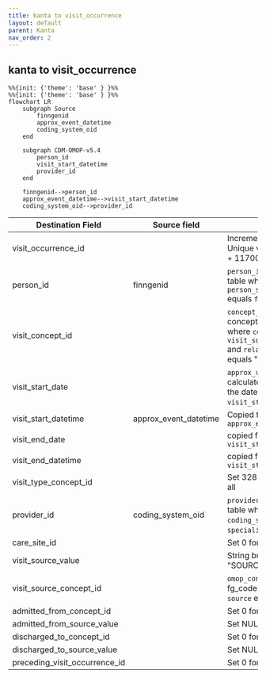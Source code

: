 ```yaml
---
title: kanta to visit_occurrence
layout: default
parent: Kanta
nav_order: 2
---
```


## kanta to visit_occurrence

```mermaid
%%{init: {'theme': 'base' } }%%
%%{init: {'theme': 'base' } }%%
flowchart LR
    subgraph Source
        finngenid
        approx_event_datetime
        coding_system_oid
    end

    subgraph CDM-OMOP-v5.4
        person_id
        visit_start_datetime
        provider_id
    end

    finngenid-->person_id
    approx_event_datetime-->visit_start_datetime
    coding_system_oid-->provider_id

```

| Destination Field | Source field | Logic | Comment field |
| --- | --- | --- | --- |
| visit_occurrence_id |  | Incremental integer.<br> Unique value per `finngenid` + 117000000000 (offset). | Generated |
| person_id | finngenid | `person_id` from person table where `person_source_value` equals `finngenid` | Calculated |
| visit_concept_id |  | `concept_id_2` from concept_relationship table where `concept_id_1` equals `visit_source_concept_id` and `relationship_id` equals "Maps to". | Calculated <br> NOTE: 0 when `visit_source_concept_id` is NULL |
| visit_start_date |  | `approx_visit_date` is calculated by extracting the date from `visit_start_datetime`. | Calculated |
| visit_start_datetime | approx_event_datetime | Copied from  `approx_event_datetime` | Copied |
| visit_end_date |  | copied from `visit_start_date`  | Copied |
| visit_end_datetime |  | copied from `visit_start_datetime` | Copied |
| visit_type_concept_id |  | Set 32879  - 'Registry' for all | Calculated |
| provider_id | coding_system_oid | `provider_id` from provider table where `coding_system_oid` equals `speciality_source_value`. |
| care_site_id |  | Set 0 for all | Info not available |
| visit_source_value |  | String build as  "SOURCE=KANTA;INDEX=" | Calculated |
| visit_source_concept_id |  | `omop_concept_id` from fg_codes_info where `source` equals "KANTA" | Calculated using the fg_codes_info table. |
| admitted_from_concept_id |  | Set 0 for all | Info not available |
| admitted_from_source_value |  | Set NULL for all | Info not available |
| discharged_to_concept_id |  | Set 0 for all | Info not available|
| discharged_to_source_value |  | Set NULL for all | Info not available |
| preceding_visit_occurrence_id |  | Set 0 for all | Info not available |
